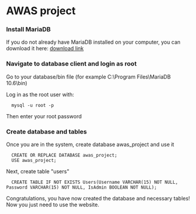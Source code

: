 # AWAS project

### Install MariaDB

If you do not already have MariaDB installed on your computer, you can download it here: [download link](https://mariadb.org/download/?t=mariadb&p=mariadb&r=10.6.7&os=windows&cpu=x86_64&pkg=msi&m=xtom_tal)

### Navigate to database client and login as root

Go to your database/bin file (for example C:\Program Files\MariaDB 10.6\bin)

Log in as the root user with:
```
  mysql -u root -p
```
  
Then enter your root password

### Create database and tables

Once you are in the system, create database awas_project and use it
```
  CREATE OR REPLACE DATABASE awas_project;
  USE awas_project;
```

Next, create table "users"
```
  CREATE TABLE IF NOT EXISTS Users(Username VARCHAR(15) NOT NULL, Password VARCHAR(15) NOT NULL, IsAdmin BOOLEAN NOT NULL);
```

Congratulations, you have now created the database and necessary tables! Now you just need to use the website.
